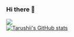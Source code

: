 ### Hi there 👋
![](https://komarev.com/ghpvc/?username=2022tgoel) \
[![Tarushii's GitHub stats](https://github-readme-stats.vercel.app/api/top-langs/?username=2022tgoel&layout=compact)](https://github.com/2022tgoel/github-readme-stats)



<!--
**2022tgoel/2022tgoel** is a ✨ _special_ ✨ repository because its `README.md` (this file) appears on your GitHub profile.

Here are some ideas to get you started:

- 🔭 I’m currently working on ...
- 🌱 I’m currently learning ...
- 👯 I’m looking to collaborate on ...
- 🤔 I’m looking for help with ...
- 💬 Ask me about ...
- 📫 How to reach me: ...
- 😄 Pronouns: ...
- ⚡ Fun fact: ...
-->
